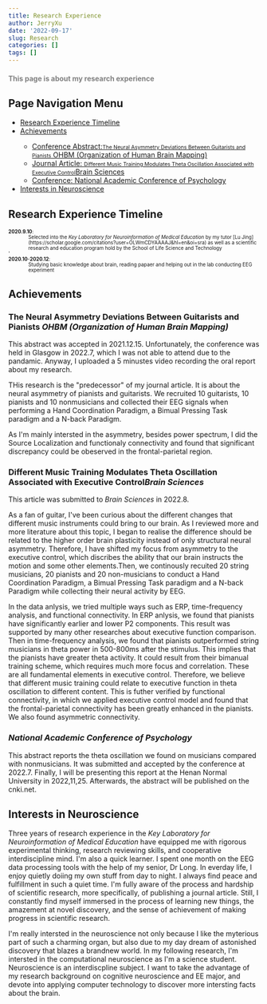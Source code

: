 ```yaml
---
title: Research Experience
author: JerryXu
date: '2022-09-17'
slug: Research
categories: []
tags: []
---
```

<h1 style = "color : gray; font-size: 100%;">This page is about my research experience</h1>
<h2>Page Navigation Menu</h2>
    <ul>
        <li><a href="#Timeline">Research Experience Timeline</a></li>
        <li><a href="#Achievement">Achievements</a></li>       
        <ul>
            <li><a href="#Ach1">Conference Abstract:<span style="font-size:75%">The Neural Asymmetry Deviations Between Guitarists and Pianists</span> OHBM (Organization of Human Brain Mapping)</a></li>
            <li><a href="#Ach2">Journal Article: <span style="font-size:75%">Different Music Training Modulates Theta Oscillation Associated with Executive Control</span>Brain Sciences</a></li>
            <li><a href="#Ach3">Conference: National Academic Conference of Psychology</li>                      
        </ul>        
        <li><a href="#Interests">Interests in Neuroscience</a></li>
    </ul>
<h2 id="Timeline">Research Experience Timeline </h2>
<p>
    <dl style="font-size:70%">
    <dt><strong>2020.9.10</strong>:</dt>
    <dd>Selected into the <em> Key Laboratory for Neuroinformation of Medical Education </em> by my tutor [Lu Jing](https://scholar.google.com/citations?user=OLWmCDYAAAAJ&hl=en&oi=sra) as well as a scientific research and education program hold by the School of Life Science and Technology</dd>'
    <dt><strong>2020.10</strong>-<strong>2020.12</strong>:</dt>
    <dd>Studying basic knowledge about brain, reading papaer and helping out in the lab conducting EEG experiment<dd>
    </dl>
</p> 
<h2 id="Achievement">Achievements </h2>
<h3 id="Ach1">The Neural Asymmetry Deviations Between Guitarists and Pianists <em> OHBM (Organization of Human Brain Mapping)</em></h3>
<p>
This abstract was accepted in 2021.12.15. Unfortunately, the conference was held in Glasgow in 2022.7, which I was not able to attend due to the pandamic. Anyway, I uploaded a 5 minustes video recording the oral  report about my research.</p>
<p>
THis research is the "predecessor" of my journal article. It is about the neural asymmetry of pianists and guitarists. We recruited 10 guitarists, 10 pianists and 10 nonmusicians and collected their EEG signals when performing a Hand Coordination Paradigm, a Bimual Pressing Task paradigm and a N-back Paradigm. 
</p>
<p>
As I'm mainly intersted in the asymmetry, besides power spectrum, I did the Source Localization and functionaly connectivity and found that significant discrepancy could be obeserved in the frontal-parietal region.
</p>
<!--Result Image--> 
</p>
<h3 id="Ach2">Different Music Training Modulates Theta Oscillation Associated with Executive Control<em>Brain Sciences</em></h3>
<p>
This article was submitted to <em>Brain Sciences</em> in 2022.8. 
</p>  
<p>
As a fan of guitar, I've been curious about the different changes that different music instruments could bring to our brain. As I reviewed more and more literature about this topic, I began to realise the difference should be related to the higher order brain plasticity instead of only structural neural asymmetry. Therefore, I have shifted my focus from asymmetry to the executive control, which discribes the ability that our brain instructs the motion and some other elements.Then, we continously recuited 20 string musicians, 20 pianists and 20 non-musicians to conduct a Hand Coordination Paradigm, a Bimual Pressing Task paradigm and a N-back Paradigm while collecting their neural activity by EEG.  
</p>
<p>
In the data anlysis, we tried multiple ways such as ERP, time-frequency analysis, and functional connectivity. In ERP anlysis, we found that pianists have significantly earlier and lower P2 components. This result was supported by many other researches about executive function comparison. Then in time-frequency analysis, we found that pianists outperformed string musicians in theta power in 500-800ms after the stimulus. This implies that the pianists have greater theta activity. It could result from their bimanual training scheme, which requires much more focus and correlation. These are all fundamental elements in executive control. Therefore, we believe that different music training could relate to executive function in theta oscillation to different content. This is futher verified by functional connectivity, in which we applied executive control model and found that the frontal-parietal connectivity has been greatly enhanced in the pianists. We also found asymmetric connectivity. 
</p>
<h3 id="Ach3"><em>National Academic Conference of Psychology</em></h3>
<p>
This abstract reports the theta oscillation we found on musicians compared with nonmusicians. It was submitted and accepted by the conference at 2022.7. Finally, I will be presenting this report at the Henan Normal University in 2022,11,25. Afterwards, the abstract will be published on the cnki.net.
</p>
<h2 id="Interests">Interests in Neuroscience </h2>
<p>
Three years of research experience in the <em>Key Laboratory for Neuroinformation of Medical Education</em> 
have equipped me with rigorous experimental thinking, research reviewing skills, and cooperative interdiscipline mind.
I'm also a quick learner. I spent one month on the EEG data processing tools with the help of my senior, Dr Long.
In everday life, I enjoy quietly doiing my own stuff from day to night. I always find peace and fulfillment in such a quiet time.
I'm fully aware of the process and hardship of scientific research, more specifically, of publishing a journal article. 
Still, I constantly find myself immersed in the process of learning new things, the amazement at novel discovery, and 
the sense of achievement of making progress in scientific research. 
</p>
<p>
I'm really intersted in the neuroscience not only because I like the myterious part of such a charming organ, but also due to my day dream of astonished discovery that blazes a brandnew world. In my following research, I'm intersted in the computational neuroscience as I'm a science student. Neuroscience is an interdiscpline subject. I want to take the advantage of my research background on cognitive neuroscience and EE major, and devote into applying computer technology to discover more intersting facts about the brain.
</p>